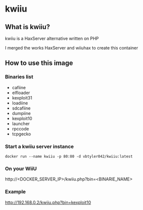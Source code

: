 # kwiiu

## What is kwiiu?

kwiiu is a HaxServer alternative written on PHP

I merged the works HaxServer and wiiuhax to create this container

## How to use this image

### Binaries list

- cafiine
- elfloader
- kexploit31
- loadiine
- sdcafiine
- dumpiine
- kexploit10
- launcher
- rpccode
- tcpgecko

### Start a kwiiu server instance

```
docker run --name kwiiu -p 80:80 -d vbtyler042/kwiiu:latest
```

### On your WiiU

http://\<DOCKER_SERVER_IP\>/kwiiu.php?bin=\<BINARIE_NAME\>

### Example

http://192.168.0.2/kwiiu.php?bin=kexploit10
